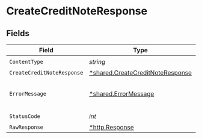 # CreateCreditNoteResponse


## Fields

| Field                                                                               | Type                                                                                | Required                                                                            | Description                                                                         |
| ----------------------------------------------------------------------------------- | ----------------------------------------------------------------------------------- | ----------------------------------------------------------------------------------- | ----------------------------------------------------------------------------------- |
| `ContentType`                                                                       | *string*                                                                            | :heavy_check_mark:                                                                  | N/A                                                                                 |
| `CreateCreditNoteResponse`                                                          | [*shared.CreateCreditNoteResponse](../../models/shared/createcreditnoteresponse.md) | :heavy_minus_sign:                                                                  | Success                                                                             |
| `ErrorMessage`                                                                      | [*shared.ErrorMessage](../../models/shared/errormessage.md)                         | :heavy_minus_sign:                                                                  | The request made is not valid.                                                      |
| `StatusCode`                                                                        | *int*                                                                               | :heavy_check_mark:                                                                  | N/A                                                                                 |
| `RawResponse`                                                                       | [*http.Response](https://pkg.go.dev/net/http#Response)                              | :heavy_minus_sign:                                                                  | N/A                                                                                 |